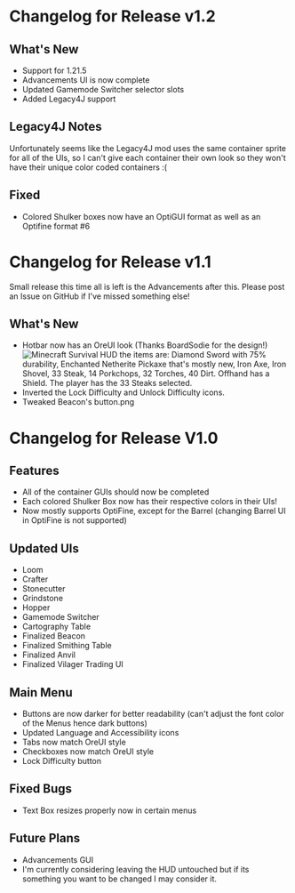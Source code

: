 # Changelog for Release v1.2
## What's New
- Support for 1.21.5 
- Advancements UI is now complete
- Updated Gamemode Switcher selector slots
- Added Legacy4J support
## Legacy4J Notes
 Unfortunately seems like the Legacy4J mod uses the same container sprite for all of the UIs, so I can't give each container their own look so they won't have their unique color coded containers :(
## Fixed
- Colored Shulker boxes now have an OptiGUI format as well as an Optifine format #6
# Changelog for Release v1.1

Small release this time all is left is the Advancements after this. Please post an Issue on GitHub if I've missed something else!

## What's New

- Hotbar now has an OreUI look (Thanks BoardSodie for the design!)
![Minecraft Survival HUD the items are: Diamond Sword with 75% durability, Enchanted Netherite Pickaxe that's mostly new, Iron Axe, Iron Shovel, 33 Steak, 14 Porkchops, 32 Torches, 40 Dirt. Offhand has a Shield. The player has the 33 Steaks selected.](https://cdn.modrinth.com/data/cached_images/c61e552e01343966964ff04ee5d533033602defd.png)
- Inverted the Lock Difficulty and Unlock Difficulty icons.
- Tweaked Beacon's button.png

# Changelog for Release V1.0

## Features

- All of the container GUIs should now be completed
- Each colored Shulker Box now has their respective colors in their UIs!
- Now mostly supports OptiFine, except for the Barrel (changing Barrel UI in OptiFine is not supported)

## Updated UIs

- Loom
- Crafter
- Stonecutter
- Grindstone
- Hopper
- Gamemode Switcher
- Cartography Table
- Finalized Beacon
- Finalized Smithing Table
- Finalized Anvil
- Finalized Vilager Trading UI

## Main Menu

- Buttons are now darker for better readability (can't adjust the font color of the Menus hence dark buttons)
- Updated Language and Accessibility icons
- Tabs now match OreUI style
- Checkboxes now match OreUI style
- Lock Difficulty button

## Fixed Bugs

- Text Box resizes properly now in certain menus

## Future Plans

- Advancements GUI
- I'm currently considering leaving the HUD untouched but if its something you want to be changed I may consider it.
